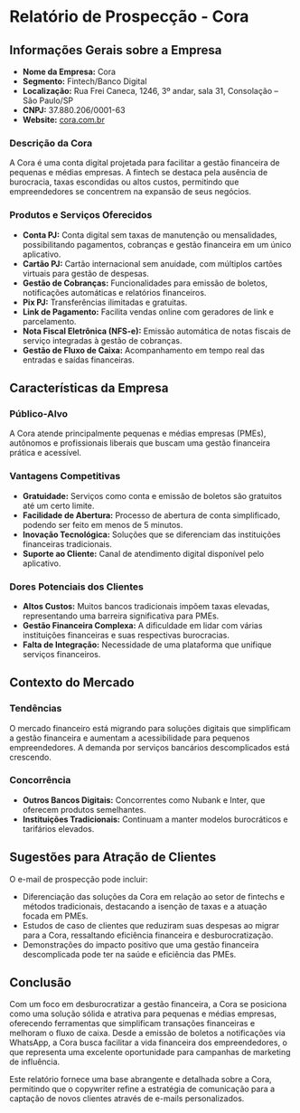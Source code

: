 # Relatório de Prospecção - Cora

## Informações Gerais sobre a Empresa
- **Nome da Empresa:** Cora  
- **Segmento:** Fintech/Banco Digital  
- **Localização:** Rua Frei Caneca, 1246, 3º andar, sala 31, Consolação – São Paulo/SP  
- **CNPJ:** 37.880.206/0001-63  
- **Website:** [cora.com.br](http://www.cora.com.br)

### Descrição da Cora
A Cora é uma conta digital projetada para facilitar a gestão financeira de pequenas e médias empresas. A fintech se destaca pela ausência de burocracia, taxas escondidas ou altos custos, permitindo que empreendedores se concentrem na expansão de seus negócios.

### Produtos e Serviços Oferecidos
- **Conta PJ:** Conta digital sem taxas de manutenção ou mensalidades, possibilitando pagamentos, cobranças e gestão financeira em um único aplicativo.
- **Cartão PJ:** Cartão internacional sem anuidade, com múltiplos cartões virtuais para gestão de despesas.
- **Gestão de Cobranças:** Funcionalidades para emissão de boletos, notificações automáticas e relatórios financeiros.
- **Pix PJ:** Transferências ilimitadas e gratuitas.
- **Link de Pagamento:** Facilita vendas online com geradores de link e parcelamento.
- **Nota Fiscal Eletrônica (NFS-e):** Emissão automática de notas fiscais de serviço integradas à gestão de cobranças.
- **Gestão de Fluxo de Caixa:** Acompanhamento em tempo real das entradas e saídas financeiras.

## Características da Empresa
### Público-Alvo
A Cora atende principalmente pequenas e médias empresas (PMEs), autônomos e profissionais liberais que buscam uma gestão financeira prática e acessível.

### Vantagens Competitivas
- **Gratuidade:** Serviços como conta e emissão de boletos são gratuitos até um certo limite.
- **Facilidade de Abertura:** Processo de abertura de conta simplificado, podendo ser feito em menos de 5 minutos.
- **Inovação Tecnológica:** Soluções que se diferenciam das instituições financeiras tradicionais.
- **Suporte ao Cliente:** Canal de atendimento digital disponível pelo aplicativo.

### Dores Potenciais dos Clientes
- **Altos Custos:** Muitos bancos tradicionais impõem taxas elevadas, representando uma barreira significativa para PMEs.
- **Gestão Financeira Complexa:** A dificuldade em lidar com várias instituições financeiras e suas respectivas burocracias.
- **Falta de Integração:** Necessidade de uma plataforma que unifique serviços financeiros.

## Contexto do Mercado
### Tendências
O mercado financeiro está migrando para soluções digitais que simplificam a gestão financeira e aumentam a acessibilidade para pequenos empreendedores. A demanda por serviços bancários descomplicados está crescendo.

### Concorrência
- **Outros Bancos Digitais:** Concorrentes como Nubank e Inter, que oferecem produtos semelhantes.
- **Instituições Tradicionais:** Continuam a manter modelos burocráticos e tarifários elevados.

## Sugestões para Atração de Clientes
O e-mail de prospecção pode incluir:
- Diferenciação das soluções da Cora em relação ao setor de fintechs e métodos tradicionais, destacando a isenção de taxas e a atuação focada em PMEs.
- Estudos de caso de clientes que reduziram suas despesas ao migrar para a Cora, ressaltando eficiência financeira e desburocratização.
- Demonstrações do impacto positivo que uma gestão financeira descomplicada pode ter na saúde e eficiência das PMEs.

## Conclusão
Com um foco em desburocratizar a gestão financeira, a Cora se posiciona como uma solução sólida e atrativa para pequenas e médias empresas, oferecendo ferramentas que simplificam transações financeiras e melhoram o fluxo de caixa. Desde a emissão de boletos a notificações via WhatsApp, a Cora busca facilitar a vida financeira dos empreendedores, o que representa uma excelente oportunidade para campanhas de marketing de influência.

Este relatório fornece uma base abrangente e detalhada sobre a Cora, permitindo que o copywriter refine a estratégia de comunicação para a captação de novos clientes através de e-mails personalizados.